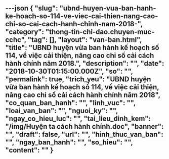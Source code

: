 ---json
{
    "slug": "ubnd-huyen-vua-ban-hanh-ke-hoach-so-114-ve-viec-cai-thien-nang-cao-chi-so-cai-cach-hanh-chinh-nam-2018-",
    "category": "thong-tin-chi-dao.chuyen-muc-cchc",
    "tag": [],
    "layout": "van-ban.html",
    "title": "UBND huyện vừa ban hành kế hoạch số 114, về việc cải thiện, nâng cao chỉ số cải cách hành chính năm 2018.",
    "description": "",
    "date": "2018-10-30T01:15:00.000Z",
    "so": "",
    "permalink": true,
    "trich_yeu": "UBND huyện vừa ban hành kế hoạch số 114, về việc cải thiện, nâng cao chỉ số cải cách hành chính năm 2018",
    "co_quan_ban_hanh": "",
    "linh_vuc": "",
    "loai_van_ban": "",
    "nguoi_ky": "",
    "ngay_co_hieu_luc": "",
    "tai_lieu_dinh_kem": "/img/Huyện ta cách hành chính.doc",
    "banner": "",
    "draft": false,
    "url": "",
    "hinh_thuc_van_ban": "",
    "ngay_ban_hanh": "",
    "so_hieu": "",
    "__content__": ""
}
---
